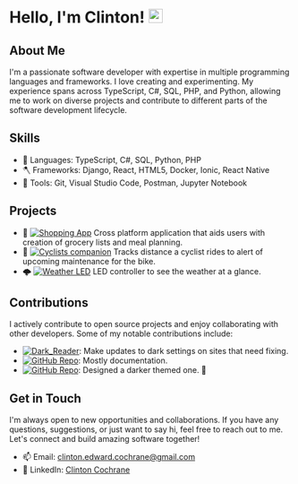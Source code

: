 # Hello, I'm Clinton! <img src="https://media4.giphy.com/media/H99mmJ95ApToQlij8H/giphy.gif?cid=ecf05e472qhqhad1fw66rkd7agm77n8oudk2a2ab8dm1q87q&ep=v1_gifs_search&rid=giphy.gif&ct=g" alt="Waving Turtle" width="25" height="25">

## About Me

I'm a passionate software developer with expertise in multiple programming languages and frameworks. I love creating and experimenting. My experience spans across TypeScript, C#, SQL, PHP, and Python, allowing me to work on diverse projects and contribute to different parts of the software development lifecycle.

## Skills

- 🔧 Languages: TypeScript, C#, SQL, Python, PHP
- 🪓 Frameworks: Django, React, HTML5, Docker, Ionic, React Native
- 🧰 Tools: Git, Visual Studio Code, Postman, Jupyter Notebook

## Projects

- 🛒 [![Shopping App](https://img.shields.io/badge/Shop-WithMe-red)](https://github.com/coch110149/shoppingApp) Cross platform application that aids users with creation of grocery lists and meal planning. 
- 🚴 [![Cyclists companion](https://img.shields.io/badge/Bicycle-Buddy-orange)](https://github.com/coch110149/BikeCompanion) Tracks distance a cyclist rides to alert of upcoming maintenance for the bike. 
- 🌩️ [![Weather LED](https://img.shields.io/badge/Weather-Station-yellow)](https://github.com/coch110149/BlyncLightWeatherStation) LED controller to see the weather at a glance. 

## Contributions

I actively contribute to open source projects and enjoy collaborating with other developers. Some of my notable contributions include:

- [![Dark_Reader](https://img.shields.io/badge/dark-reader-brightgreen)](https://github.com/darkreader/darkreader): Make updates to dark settings on sites that need fixing. 
- [![GitHub Repo](https://img.shields.io/badge/Puppeteer-blue)](https://github.com/puppeteer/puppeteer): Mostly documentation. 
- [![GitHub Repo](https://img.shields.io/badge/Mr-Jingles-violet)](https://github.com/coch110149/MrJinglesChromeNotificationExt): Designed a darker themed one. 🔔

## Get in Touch

I'm always open to new opportunities and collaborations. If you have any questions, suggestions, or just want to say hi, feel free to reach out to me. Let's connect and build amazing software together!

- 📫 Email: [clinton.edward.cochrane@gmail.com](mailto:clinton.edward.cochrane@gmail.com)
- 💼 LinkedIn: [Clinton Cochrane](https://www.linkedin.com/in/clinton-cochrane/)

